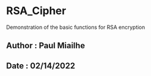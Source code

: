 # RSA_Cipher
Demonstration of the basic functions for RSA encryption
## Author : Paul Miailhe
## Date : 02/14/2022
